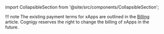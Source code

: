 import CollapsibleSection from '@site/src/components/CollapsibleSection';

!!! note
    The existing payment terms for xApps are outlined in the [Billing](https://docs.cognigy.com/ai/administer/billing/) article. Cognigy reserves the right to change the billing of xApps in the future.